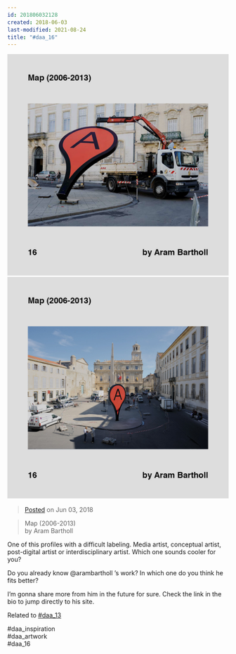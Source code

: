 ```yaml
---
id: 201806032128
created: 2018-06-03
last-modified: 2021-08-24
title: "#daa_16"
---
```

<div class="gallery">
    <div class="gallery-row">
        <img src="../assets/201806032128-1.jpg">
        <img src="../assets/201806032128-2.jpg">
    </div>
</div>

>[Posted]([[202106221357]]) on Jun 03, 2018

>Map (2006-2013)  
>by Aram Bartholl

One of this profiles with a difficult labeling. Media artist, conceptual artist, post-digital artist or interdisciplinary artist. Which one sounds cooler for you?

Do you already know @arambartholl ’s work? In which one do you think he fits better?

I’m gonna share more from him in the future for sure. Check the link in the bio to jump directly to his site.

Related to [#daa_13]([[201805302115]])

#daa_inspiration  
#daa_artwork  
#daa_16
